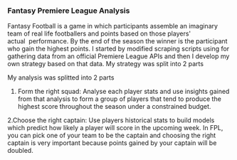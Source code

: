 ### Fantasy Premiere League Analysis
  Fantasy Football is a game in which participants assemble an imaginary team of real life footballers and points based on those players' actual  performance. By the end of the season the winner is the participant who gain the highest points. 
	I started by modified scraping scripts using for gathering data from an official Premiere League APIs and then I develop my own strategy based on that data. My strategy was split into 2 parts

My analysis was splitted into 2 parts

  1. Form the right squad: Analyse each player stats and use insights gained from that analysis to form a group of players that tend to produce the highest score throughout the season under a constrained budget.

  
  2.Choose the right captain: Use players historical stats to build models which predict how likely a player will score in the upcoming week. In FPL, you can pick one of your team to be the captain and choosing the right captain is very important because points gained by your captain will be doubled.
